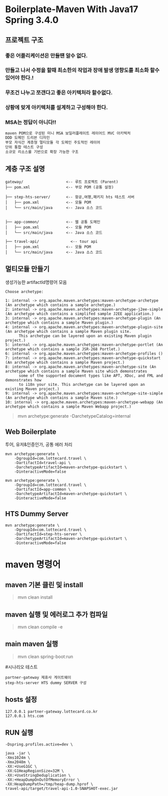 # Boilerplate-Maven With Java17 Spring 3.4.0

## 프로젝트 구조
### 좋은 어플리케이션은 만들떈 알수 없다.
### 만들고 나서 수정을 할때 최소한의 작업과 장애 발생 영향도를 최소화 할수 있어야 한다.!
### 무조건 나누고 쪼갠다고 좋은 아키텍처라 할수없다.
### 상황에 맞게 아키텍처를 설계하고 구성해야 한다.
### MSA는 정답이 아니다!!


```html
maven POM으로 구성된 미니 MSA 보일러플레이트 레이어드 MVC 아키텍처 
DDD 도메인 드리븐 디자인 
부모 자식간 계층형 멀티모듈 각 도메인 주도적인 레이어
단위 통합 테스트 구성
소규모 리소스를 기반으로 확장 가능한 구조
```
## 계층 구조 설명
```text
gateway/                   <-- 루트 프로젝트 (Parent)  
├── pom.xml                <-- 부모 POM (공통 설정)  

├── step-hts-server/       <-- 항공,여행,패키지 hts 테스트 서버  
│   ├── pom.xml            <-- 모듈 POM  
│   └── src/main/java      <-- Java 소스 코드


├── app-common/            <-- 웹 공통 도메인 
│   ├── pom.xml            <-- 모듈 POM  
│   └── src/main/java      <-- Java 소스 코드  

├── travel-api/              <-- tour api  
│   ├── pom.xml            <-- 모듈 POM  
│   └── src/main/java      <-- Java 소스 코드 

```

## 멀티모듈 만들기 
생성가능한 artifactId명령어 모음
```text
Choose archetype:

1: internal -> org.apache.maven.archetypes:maven-archetype-archetype (An archetype which contains a sample archetype.)
2: internal -> org.apache.maven.archetypes:maven-archetype-j2ee-simple (An archetype which contains a simplifed sample J2EE application.)
3: internal -> org.apache.maven.archetypes:maven-archetype-plugin (An archetype which contains a sample Maven plugin.)
4: internal -> org.apache.maven.archetypes:maven-archetype-plugin-site (An archetype which contains a sample Maven plugin site.
      This archetype can be layered upon an existing Maven plugin project.)
5: internal -> org.apache.maven.archetypes:maven-archetype-portlet (An archetype which contains a sample JSR-268 Portlet.)
6: internal -> org.apache.maven.archetypes:maven-archetype-profiles ()
7: internal -> org.apache.maven.archetypes:maven-archetype-quickstart (An archetype which contains a sample Maven project.)
8: internal -> org.apache.maven.archetypes:maven-archetype-site (An archetype which contains a sample Maven site which demonstrates
      some of the supported document types like APT, XDoc, and FML and demonstrates how
      to i18n your site. This archetype can be layered upon an existing Maven project.)
9: internal -> org.apache.maven.archetypes:maven-archetype-site-simple (An archetype which contains a sample Maven site.)
10: internal -> org.apache.maven.archetypes:maven-archetype-webapp (An archetype which contains a sample Maven Webapp project.)

```
>mvn archetype:generate -DarchetypeCatalog=internal

## Web Boilerplate
투어, 유저&인증인가, 공통 에러 처리
```
mvn archetype:generate \
    -DgroupId=com.lottecard.travel \
    -DartifactId=travel-api \
    -DarchetypeArtifactId=maven-archetype-quickstart \
    -DinteractiveMode=false       
    
mvn archetype:generate \
    -DgroupId=com.lottecard.travel \
    -DartifactId=app-common \
    -DarchetypeArtifactId=maven-archetype-quickstart \
    -DinteractiveMode=false
```

## HTS Dummy Server
```text
mvn archetype:generate \
    -DgroupId=com.lottecard.travel \
    -DartifactId=step-hts-server \
    -DarchetypeArtifactId=maven-archetype-quickstart \
    -DinteractiveMode=false
```

# maven 명령어
## maven 기본 클린 및 install
>mvn clean install
## maven 실행 및 에러로그 추가 컴파일
>mvn clean compile -e
## main maven 실행
>mvn clean spring-boot:run


#시나리오 테스트 
```text
partner-gateway 제휴사 게이트웨이
step-hts-server HTS dummy SERVER 구성

```
## hosts 설정
```text
127.0.0.1 partner-gateway.lottecard.co.kr
127.0.0.1 hts.com
```

## RUN 실행
```text
-Dspring.profiles.active=dev \

java -jar \
-Xms1024m \
-Xmx2048m \
-XX:+UseG1GC \
-XX:G1HeapRegionSize=32M \
-XX:+UseStringDeduplication \
-XX:+HeapDumpOnOutOfMemoryError \
-XX:HeapDumpPath=/tmp/heap-dump.hprof \
travel-api/target/travel-api-1.0-SNAPSHOT-exec.jar
```